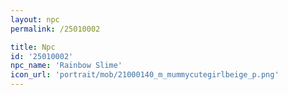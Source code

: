 ```yaml
---
layout: npc
permalink: /25010002

title: Npc
id: '25010002'
npc_name: 'Rainbow Slime'
icon_url: 'portrait/mob/21000140_m_mummycutegirlbeige_p.png'
---
```

